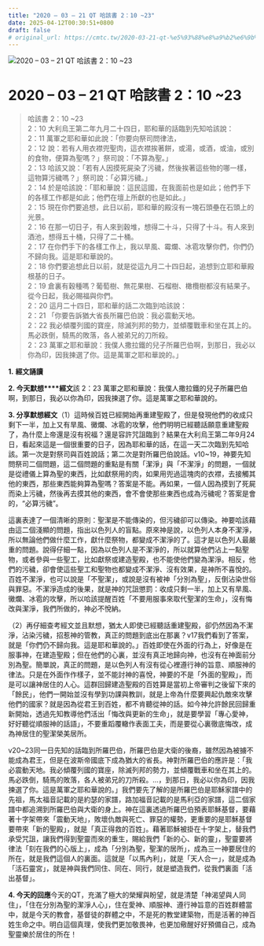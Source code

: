 ```yaml
---
title: "2020 – 03 – 21 QT 哈該書 2：10 ~23"
date: 2025-04-12T00:30:51+0800
draft: false
# original_url: https://cmtc.tw/2020-03-21-qt-%e5%93%88%e8%a9%b2%e6%9b%b8-2%ef%bc%9a10-23
---
```


![2020 – 03 – 21 QT 哈該書 2：10 ~23](/images/qt.jpg   "2020 – 03 – 21 QT 哈該書 2：10 ~23")

# 2020 – 03 – 21 QT 哈該書 2：10 ~23

> 哈該書 2：10 ~23  
> 2：10 大利烏王第二年九月二十四日，耶和華的話臨到先知哈該說：  
> 2：11 萬軍之耶和華如此說：「你要向祭司問律法，  
> 2：12 說：若有人用衣襟兜聖肉，這衣襟挨著餅，或湯，或酒，或油，或別的食物，便算為聖嗎？」祭司說：「不算為聖。」  
> 2：13 哈該又說：「若有人因摸死屍染了污穢，然後挨著這些物的哪一樣，這物算污穢嗎？」祭司說：「必算污穢。」  
> 2：14 於是哈該說：「耶和華說：這民這國，在我面前也是如此；他們手下的各樣工作都是如此；他們在壇上所獻的也是如此。」  
> 2：15 現在你們要追想，此日以前，耶和華的殿沒有一塊石頭壘在石頭上的光景。  
> 2：16 在那一切日子，有人來到穀堆，想得二十斗，只得了十斗。有人來到酒池，想得五十桶，只得了二十桶。  
> 2：17 在你們手下的各樣工作上，我以旱風、霉爛、冰雹攻擊你們，你們仍不歸向我。這是耶和華說的。  
> 2：18 你們要追想此日以前，就是從這九月二十四日起，追想到立耶和華殿根基的日子。  
> 2：19 倉裏有穀種嗎？葡萄樹、無花果樹、石榴樹、橄欖樹都沒有結果子。從今日起，我必賜福與你們。  
> 2：20 這月二十四日，耶和華的話二次臨到哈該說：  
> 2：21 「你要告訴猶大省長所羅巴伯說：我必震動天地。  
> 2：22 我必傾覆列國的寶座，除滅列邦的勢力，並傾覆戰車和坐在其上的。馬必跌倒，騎馬的敗落，各人被弟兄的刀所殺。  
> 2：23 萬軍之耶和華說：我僕人撒拉鐵的兒子所羅巴伯啊，到那日，我必以你為印，因我揀選了你。這是萬軍之耶和華說的。」

**1.** **經文誦讀**

**2. 今天默想****經文**該 2：23 萬軍之耶和華說：我僕人撒拉鐵的兒子所羅巴伯啊，到那日，我必以你為印，因我揀選了你。這是萬軍之耶和華說的。

**3. 分享默想經文**（1）這時候百姓已經開始再重建聖殿了，但是發現他們的收成只剩下一半，加上又有旱風、黴爛、冰雹的攻擊，他們明明已經聽話願意重建聖殿了，為什麼上帝還是沒有祝福？還是容許咒詛臨到？結果在大利烏王第二年9月24日，看起來這是一個很重要的日子，因為耶和華的話，在這一天二次臨到先知哈該。第一次是對祭司與百姓說話；第二次是對所羅巴伯說話。v10\~19，神要先知問祭司二個問題，這二個問題的重點是有關「潔淨」與「不潔淨」的問題，一個就是從禮儀上算為聖的東西，比如獻祭用的肉，如果用兜過這塊肉的衣襟，去接觸其他的東西，那些東西能夠算為聖嗎？答案是不能。再如果，一個人因為摸到了死屍而染上污穢，然後再去摸其他的東西，會不會使那些東西也成為污穢呢？答案是會的，“必算污穢”。

這裏表達了一個清晰的原則：聖潔是不能傳染的，但污穢卻可以傳染。神要哈該藉由這二個淺顯的問題，指出以色列人的盲點。原來神是說，以色列人本身不潔淨，所以無論他們做什麼工作，獻什麼祭物，都變成不潔淨的了。這才是以色列人最嚴重的問題。說得仔細一點，因為以色列人是不潔淨的，所以就算他們沾上一點聖物，或者參與一些聖工，比如獻祭或建造聖殿，也不能使他們變為潔淨。相反，他們的污穢，卻會使這些聖工和聖物也都變成不潔淨、沒有效果，是神所不喜悅的。百姓不潔淨，也可以說是「不聖潔」，或說是沒有被神「分別為聖」，反倒沾染世俗與罪惡。不潔淨造成的後果，就是神的咒詛懲罰：收成只剩一半，加上又有旱風、黴爛、冰雹的攻擊，所以哈該提醒百姓「不要用服事來取代聖潔的生命」，沒有悔改與潔淨，我們所做的，神必不悅納。

（2）再仔細查考經文並且默想，猶太人即使已經聽話重建聖殿，卻仍然因為不潔淨，沾染污穢，招惹神的管教，真正的問題到底出在那裏？v17我們看到了答案，就是「你們仍不歸向我。這是耶和華說的。」百姓即使在外面的行為上，好像是在服事神，在建造聖殿；但在他們的心裏，並沒有真正地歸向神，也沒有在神面前分別為聖。簡單說，真正的問題，是以色列人有沒有從心裡遵行神的旨意、順服神的律法。只是在外面作作樣子，並不能討神的喜悅，神要的不是「外面的聖殿」，而是可以讓神居住的人心。這群回歸建造聖殿的百姓算是當初上帝審判之後留下來的「餘民」，他們一開始並沒有學到功課與教訓，就是上帝為什麼要興起仇敵來攻擊他們的國家？就是因為從君王到百姓，都不肯聽從神的話。如今神允許餘民回歸重新開始，透過先知教導他們活出「悔改與更新的生命」，就是要學習「專心愛神，好好聽從順服神的話語」，不要重蹈覆轍作表面工夫，而是要從心裏徹底悔改，成為神居住的聖潔榮美居所。

v20\~23同一日先知的話臨到所羅巴伯，所羅巴伯是大衛的後裔，雖然因為被擄不能成為君王，但是在波斯帝國底下成為猶大的省長。神對所羅巴伯的應許是：「我必震動天地。我必傾覆列國的寶座，除滅列邦的勢力，並傾覆戰車和坐在其上的。馬必跌倒，騎馬的敗落，各人被弟兄的刀所殺。…，到那日，我必以你為印，因我揀選了你。這是萬軍之耶和華說的。」我們要先了解的是所羅巴伯是耶穌家譜中的先祖，馬太福音記載的是約瑟的家譜，路加福音記載的是馬利亞的家譜，這二個家譜中都追溯到所羅巴伯與大衛的身上。神在這裏透過所羅巴伯預表耶穌基督，要藉著十字架帶來「震動天地」，敗壞仇敵與死亡、罪惡的權勢，更重要的是耶穌基督要帶來「新的聖殿」，就是「真正得救的百姓」。藉著耶穌被掛在十字架上，替我們承受咒詛，讓我們得到聖靈而來的重生，賜給我們「新的心、新的靈」，聖靈要將律法「刻在我們的心版上」，成為「分別為聖，聖潔的居所」，成為三一神要居住的所在，就是我們這個人的裏面。這就是「以馬內利」，就是「天人合一」，就是成為「活石靈宮」，就是神與我們同住、同在、同行，就是塑造我們，從我們裏面「活出基督」。

**4. 今天的回應**今天的QT，充滿了極大的榮耀與盼望，就是清楚「神渴望與人同住」，「住在分別為聖的潔淨人心」，住在愛神、順服神、遵行神旨意的百姓群體當中，就是今天的教會，基督徒的群體之中，不是死的教堂建築物，而是活著的神百姓生命之中。明白這個真理，使我們更加敬畏神，也更加儆醒好好預備自己，成為聖靈樂於居住的所在！